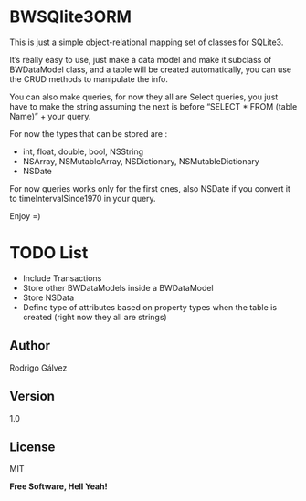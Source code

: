 # BWSQlite3ORM

This is just a simple object-relational mapping set of classes for SQLite3.

It’s really easy to use, just make a data model and make it subclass of BWDataModel class, and a table will be created automatically, you can use the CRUD methods to manipulate the info.

You can also make queries, for now they all are Select queries, you just have to make the string assuming the next is before “SELECT * FROM (table Name)” + your query.

For now the types that can be stored are :

- int, float, double, bool, NSString
- NSArray, NSMutableArray, NSDictionary, NSMutableDictionary
- NSDate

For now queries works only for the first ones, also NSDate if you convert it to timeIntervalSince1970 in your query.

Enjoy =)

# TODO List

- Include Transactions
- Store other BWDataModels inside a BWDataModel
- Store NSData
- Define type of attributes based on property types when the table is created (right now they all are strings)

Author
----
Rodrigo Gálvez

Version
----

1.0

License
----

MIT


**Free Software, Hell Yeah!**
